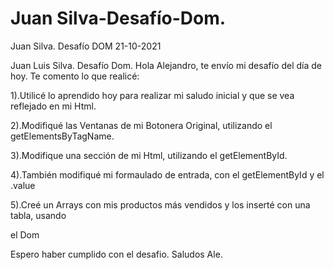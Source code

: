 # Juan Silva-Desafío-Dom.
Juan Silva. Desafío DOM 21-10-2021

Juan Luis Silva. Desafío Dom.
Hola Alejandro, te envío mi desafío del día de hoy.
Te comento lo que realicé:

1).Utilicé lo aprendido hoy para realizar mi saludo inicial y que se vea reflejado en mi Html.

2).Modifiqué las Ventanas de mi Botonera Original, utilizando el getElementsByTagName.

3).Modifique una sección de mi Html, utilizando el getElementById.

4).También modifiqué mi formaulado de entrada, con el getElementById y el .value

5).Creé un Arrays con mis productos más vendidos y los inserté con una tabla, usando 

el Dom


Espero haber cumplido con el desafio. Saludos Ale.
